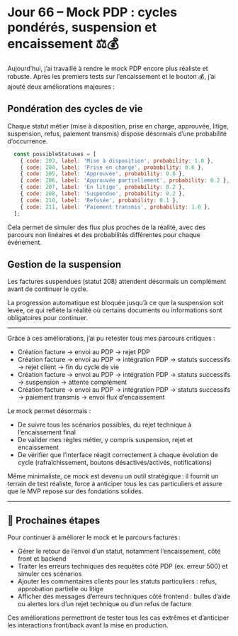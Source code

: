 # Jour 66 – Mock PDP : cycles pondérés, suspension et encaissement ⚖️💰

Aujourd’hui, j’ai travaillé à rendre le mock PDP encore plus réaliste et robuste. Après les premiers tests sur l’encaissement et le bouton 💰, j’ai ajouté deux améliorations majeures :

## Pondération des cycles de vie

Chaque statut métier (mise à disposition, prise en charge, approuvée, litige, suspension, refus, paiement transmis) dispose désormais d’une probabilité d’occurrence.
```js
  const possibleStatuses = [
    { code: 203, label: 'Mise à disposition', probability: 1.0 },
    { code: 204, label: 'Prise en charge', probability: 0.6 },
    { code: 205, label: 'Approuvée', probability: 0.6 },
    { code: 206, label: 'Approuvée partiellement', probability: 0.2 },
    { code: 207, label: 'En litige', probability: 0.2 },
    { code: 208, label: 'Suspendue', probability: 0.2 },
    { code: 210, label: 'Refusée', probability: 0.1 },
    { code: 211, label: 'Paiement transmis', probability: 1.0 },
  ];
```

Cela permet de simuler des flux plus proches de la réalité, avec des parcours non linéaires et des probabilités différentes pour chaque événement.

## Gestion de la suspension

Les factures suspendues (statut 208) attendent désormais un complément avant de continuer le cycle.

La progression automatique est bloquée jusqu’à ce que la suspension soit levée, ce qui reflète la réalité où certains documents ou informations sont obligatoires pour continuer.

---

Grâce à ces améliorations, j’ai pu retester tous mes parcours critiques :

- Création facture → envoi au PDP → rejet PDP  
- Création facture → envoi au PDP → intégration PDP → statuts successifs → rejet client → fin du cycle de vie  
- Création facture → envoi au PDP → intégration PDP → statuts successifs → suspension → attente complément  
- Création facture → envoi au PDP → intégration PDP → statuts successifs → paiement transmis → envoi flux d’encaissement

Le mock permet désormais :

- De suivre tous les scénarios possibles, du rejet technique à l’encaissement final  
- De valider mes règles métier, y compris suspension, rejet et encaissement  
- De vérifier que l’interface réagit correctement à chaque évolution de cycle (rafraîchissement, boutons désactivés/activés, notifications)

Même minimaliste, ce mock est devenu un outil stratégique : il fournit un terrain de test réaliste, force à anticiper tous les cas particuliers et assure que le MVP repose sur des fondations solides.

---

## 📌 Prochaines étapes

Pour continuer à améliorer le mock et le parcours factures :

- Gérer le retour de l’envoi d’un statut, notamment l’encaissement, côté front et backend  
- Traiter les erreurs techniques des requêtes côté PDP (ex. erreur 500) et simuler ces scénarios  
- Ajouter les commentaires clients pour les statuts particuliers : refus, approbation partielle ou litige  
- Afficher des messages d’erreurs techniques côté frontend : bulles d’aide ou alertes lors d’un rejet technique ou d’un refus de facture  

Ces améliorations permettront de tester tous les cas extrêmes et d’anticiper les interactions front/back avant la mise en production.

